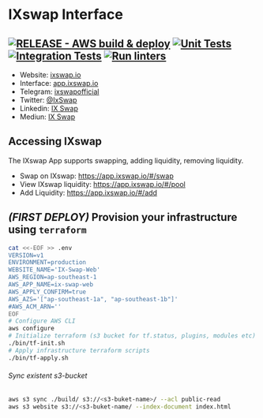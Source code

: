 # IXswap Interface

[![RELEASE - AWS build & deploy](https://github.com/IX-Swap/interface/actions/workflows/release.yaml/badge.svg?branch=main)](https://github.com/IX-Swap/interface/actions/workflows/release.yaml) 
[![Unit Tests](https://github.com/IX-Swap/interface/actions/workflows/unit-tests.yaml/badge.svg)](https://github.com/IX-Swap/interface/actions/workflows/unit-tests.yaml)
[![Integration Tests](https://github.com/IX-Swap/interface/actions/workflows/integration-tests.yaml/badge.svg)](https://github.com/IX-Swap/interface/actions/workflows/integration-tests.yaml)
[![Run linters](https://github.com/IX-Swap/interface/actions/workflows/lint.yaml/badge.svg)](https://github.com/IX-Swap/interface/actions/workflows/lint.yaml)
---------------------------------------------------------------------------------------------------------------------------
- Website: [ixswap.io](https://ixswap.io)
- Interface: [app.ixswap.io](https://app.ixswap.io)
- Telegram: [ixswapofficial](https://t.me/ixswapofficial)
- Twitter: [@IxSwap](https://twitter.com/IxSwap)
- Linkedin: [IX Swap](https://www.linkedin.com/company/ixswap)
- Mediun: [IX Swap](https://ixswap.medium.com/)

## Accessing IXswap

The IXswap App supports swapping, adding liquidity, removing liquidity.

- Swap on IXswap: https://app.ixswap.io/#/swap
- View IXswap liquidity: https://app.ixswap.io/#/pool
- Add Liquidity: https://app.ixswap.io/#/add

## *(FIRST DEPLOY)*  Provision your infrastructure using `terraform`
```bash
cat <<-EOF >> .env
VERSION=v1
ENVIRONMENT=production
WEBSITE_NAME='IX-Swap-Web'
AWS_REGION=ap-southeast-1
AWS_APP_NAME=ix-swap-web
AWS_APPLY_CONFIRM=true
AWS_AZS='["ap-southeast-1a", "ap-southeast-1b"]'
#AWS_ACM_ARN=''
EOF
# Configure AWS CLI
aws configure 
# Initialize terraform (s3 bucket for tf.status, plugins, modules etc)
./bin/tf-init.sh 
# Apply infrastructure terraform scripts 
./bin/tf-apply.sh
```
###### Sync existent s3-bucket 
```bash
aws s3 sync ./build/ s3://<s3-buket-name>/ --acl public-read
aws s3 website s3://<s3-buket-name/ --index-document index.html
```